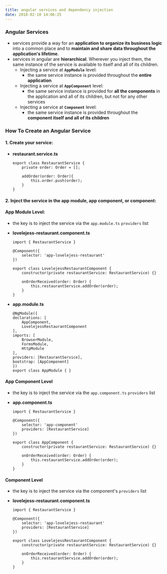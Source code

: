 ```yaml
---
title: angular services and dependency injection
date: 2018-02-10 14:06:25
---
```


### Angular Services
- services provide a way for an **application to organize its business logic** into a common place and to **maintain and share data throughout the application's lifetime**. 
- services in angular are **hierarchical**. Wherever you inject them, the same instance of the service is available to itself and all of its children. 
    - Injecting a service at **`AppModule`** level:
        - the same service instance is provided throughout the **entire application**
    - Injecting a service at **`AppComponent`** level:
        - the same service instance is provided for **all the components** in the application and all of its children, but not for any other services
    - Injecting a service at **`Component`** level:
        - the same service instance is provided throughout the **component itself and all of its children**

    


### How To Create an Angular Service
#### 1. Create your service:

- **restaurant.service.ts**

    ```
    export class RestaurantService {
        private order: Order = [];

        addOrder(order: Order){
            this.order.push(order);
        }
    }

    ```

#### 2. Inject the service in the app module, app component, or component:

#### App Module Level: 
-  the key is to inject the service via the `app.module.ts` `providers` list

- **lovelejess-restaurant.component.ts**

    ```
    import { RestaurantService }

    @Component({
        selector: 'app-lovelejess-restaurant'
    })

    export class LovelejessRestaurantComponent {
        constructor(private restaurantService: RestaurantService) {}

        onOrderReceived(order: Order) {
            this.restaurantService.addOrder(order);
        }
    }
    ```
- **app.module.ts**

    ```
    @NgModule({
    declarations: [
        AppComponent,
        LovelejessRestaurantComponent
    ],
    imports: [
        BrowserModule,
        FormsModule,
        HttpModule
    ],
    providers: [RestaurantService], 
    bootstrap: [AppComponent]
    })
    export class AppModule { }
    ```
    
#### App Component Level
-  the key is to inject the service via the `app.component.ts` `providers` list

- **app.component.ts**

    ```
    import { RestaurantService }

    @Component({
        selector: 'app-component'
        providers: [RestaurantService]
    })

    export class AppComponent {
        constructor(private restaurantService: RestaurantService) {}

        onOrderReceived(order: Order) {
            this.restaurantService.addOrder(order);
        }
    }
    ```



#### Component Level
-  the key is to inject the service via the component's `providers` list

- **lovelejess-restaurant.component.ts**

    ```
    import { RestaurantService }

    @Component({
        selector: 'app-lovelejess-restaurant'
        providers: [RestaurantService]
    })

    export class LovelejessRestaurantComponent {
        constructor(private restaurantService: RestaurantService) {}

        onOrderReceived(order: Order) {
            this.restaurantService.addOrder(order);
        }
    }
    ```